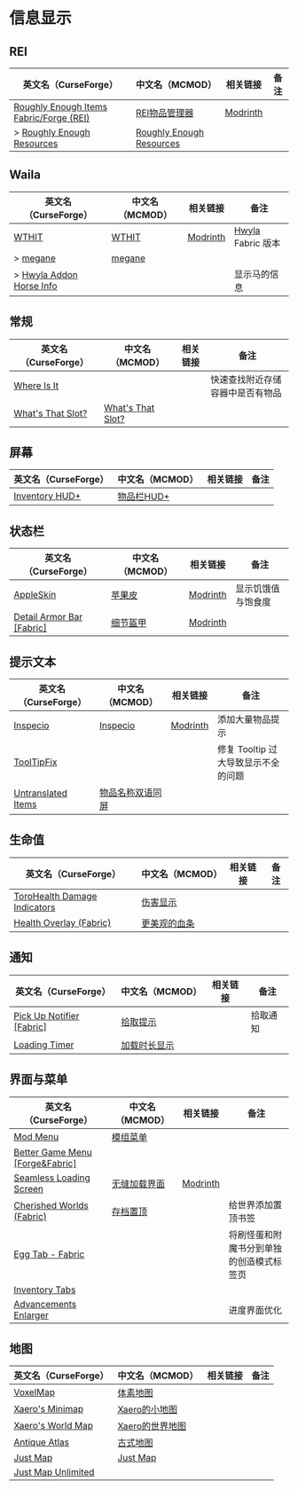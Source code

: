# 信息显示

## REI

| 英文名（CurseForge）                                                                                         | 中文名（MCMOD）                                                  | 相关链接                                                  | 备注 |
| ------------------------------------------------------------------------------------------------------------ | ---------------------------------------------------------------- | --------------------------------------------------------- | ---- |
| [Roughly Enough Items Fabric/Forge (REI)](https://www.curseforge.com/minecraft/mc-mods/roughly-enough-items) | [REI物品管理器](https://www.mcmod.cn/class/1674.html)            | [Modrinth](https://modrinth.com/mod/roughly-enough-items) |      |
| > [Roughly Enough Resources](https://www.curseforge.com/minecraft/mc-mods/roughly-enough-resources)          | [Roughly Enough Resources](https://www.mcmod.cn/class/2539.html) |                                                           |      |

## Waila

| 英文名（CurseForge）                                                                            | 中文名（MCMOD）                                | 相关链接                                       | 备注                                                     |
| ----------------------------------------------------------------------------------------------- | ---------------------------------------------- | ---------------------------------------------- | -------------------------------------------------------- |
| [WTHIT](https://www.curseforge.com/minecraft/mc-mods/wthit)                                     | [WTHIT](https://www.mcmod.cn/class/3471.html)  | [Modrinth](https://www.modrinth.com/mod/wthit) | [Hwyla](https://www.mcmod.cn/class/668.html) Fabric 版本 |
| > [megane](https://www.curseforge.com/minecraft/mc-mods/megane)                                 | [megane](https://www.mcmod.cn/class/4511.html) |                                                |                                                          |
| > [Hwyla Addon Horse Info](https://www.curseforge.com/minecraft/mc-mods/hwyla-addon-horse-info) |                                                |                                                | 显示马的信息                                             |

## 常规

| 英文名（CurseForge）                                                              | 中文名（MCMOD）                                           | 相关链接 | 备注                             |
| --------------------------------------------------------------------------------- | --------------------------------------------------------- | -------- | -------------------------------- |
| [Where Is It](https://www.curseforge.com/minecraft/mc-mods/where-is-it)           |                                                           |          | 快速查找附近存储容器中是否有物品 |
| [What's That Slot?](https://www.curseforge.com/minecraft/mc-mods/whats-that-slot) | [What's That Slot?](https://www.mcmod.cn/class/3851.html) |          |                                  |

## 屏幕

| 英文名（CurseForge）                                                               | 中文名（MCMOD）                                    | 相关链接 | 备注 |
| ---------------------------------------------------------------------------------- | -------------------------------------------------- | -------- | ---- |
| [Inventory HUD+](https://www.curseforge.com/minecraft/mc-mods/inventory-hud-forge) | [物品栏HUD+](https://www.mcmod.cn/class/3395.html) |          |      |

## 状态栏

| 英文名（CurseForge）                                                                       | 中文名（MCMOD）                                  | 相关链接                                              | 备注               |
| ------------------------------------------------------------------------------------------ | ------------------------------------------------ | ----------------------------------------------------- | ------------------ |
| [AppleSkin](https://www.curseforge.com/minecraft/mc-mods/appleskin)                        | [苹果皮](https://www.mcmod.cn/class/744.html)    | [Modrinth](https://modrinth.com/mod/appleskin)        | 显示饥饿值与饱食度 |
| [Detail Armor Bar [Fabric]](https://www.curseforge.com/minecraft/mc-mods/detail-armor-bar) | [细节盔甲](https://www.mcmod.cn/class/4590.html) | [Modrinth](https://modrinth.com/mod/detail-armor-bar) |                    |

## 提示文本

| 英文名（CurseForge）                                                                  | 中文名（MCMOD）                                          | 相关链接                                          | 备注                                |
| ------------------------------------------------------------------------------------- | -------------------------------------------------------- | ------------------------------------------------- | ----------------------------------- |
| [Inspecio](https://www.curseforge.com/minecraft/mc-mods/inspecio)                     | [Inspecio](https://www.mcmod.cn/class/4279.html)         | [Modrinth](https://www.modrinth.com/mod/inspecio) | 添加大量物品提示                    |
| [ToolTipFix](https://www.curseforge.com/minecraft/mc-mods/tooltipfix)                 |                                                          |                                                   | 修复 Tooltip 过大导致显示不全的问题 |
| [Untranslated Items](https://www.curseforge.com/minecraft/mc-mods/untranslated-items) | [物品名称双语同屏](https://www.mcmod.cn/class/3055.html) |                                                   |                                     |

## 生命值

| 英文名（CurseForge）                                                                                      | 中文名（MCMOD）                                      | 相关链接 | 备注 |
| --------------------------------------------------------------------------------------------------------- | ---------------------------------------------------- | -------- | ---- |
| [ToroHealth Damage Indicators](https://www.curseforge.com/minecraft/mc-mods/torohealth-damage-indicators) | [伤害显示](https://www.mcmod.cn/class/1015.html)     |          |      |
| [Health Overlay (Fabric)](https://www.curseforge.com/minecraft/mc-mods/health-overlay-fabric)             | [更美观的血条](https://www.mcmod.cn/class/1871.html) |          |      |

## 通知

| 英文名（CurseForge）                                                                              | 中文名（MCMOD）                                      | 相关链接 | 备注     |
| ------------------------------------------------------------------------------------------------- | ---------------------------------------------------- | -------- | -------- |
| [Pick Up Notifier [Fabric]](https://www.curseforge.com/minecraft/mc-mods/pick-up-notifier-fabric) | [拾取提示](https://www.mcmod.cn/class/5216.html)     |          | 拾取通知 |
| [Loading Timer](https://www.curseforge.com/minecraft/mc-mods/loading-timer)                       | [加载时长显示](https://www.mcmod.cn/class/3756.html) |          |          |

## 界面与菜单

| 英文名（CurseForge）                                                                              | 中文名（MCMOD）                                      | 相关链接                                                         | 备注                                     |
| ------------------------------------------------------------------------------------------------- | ---------------------------------------------------- | ---------------------------------------------------------------- | ---------------------------------------- |
| [Mod Menu](https://www.curseforge.com/minecraft/mc-mods/modmenu)                                  | [模组菜单](https://www.mcmod.cn/class/1675.html)     |                                                                  |                                          |
| [Better Game Menu [Forge&Fabric]](https://www.curseforge.com/minecraft/mc-mods/better-game-menu)  |                                                      |                                                                  |                                          |
| [Seamless Loading Screen](https://www.curseforge.com/minecraft/mc-mods/seamless-loading-screen)   | [无缝加载界面](https://www.mcmod.cn/class/3912.html) | [Modrinth](https://www.modrinth.com/mod/seamless-loading-screen) |                                          |
| [Cherished Worlds (Fabric)](https://www.curseforge.com/minecraft/mc-mods/cherished-worlds-fabric) | [存档置顶](https://www.mcmod.cn/class/4228.html)     |                                                                  | 给世界添加置顶书签                       |
| [Egg Tab - Fabric](https://www.curseforge.com/minecraft/mc-mods/eggtab-fabric)                    |                                                      |                                                                  | 将刷怪蛋和附魔书分到单独的创造模式标签页 |
| [Inventory Tabs](https://www.curseforge.com/minecraft/mc-mods/inventory-tabs)                     |                                                      |                                                                  |                                          |
| [Advancements Enlarger](https://www.curseforge.com/minecraft/mc-mods/advancements-enlarger)       |                                                      |                                                                  | 进度界面优化                             |

## 地图

| 英文名（CurseForge）                                                                  | 中文名（MCMOD）                                         | 相关链接 | 备注 |
| ------------------------------------------------------------------------------------- | ------------------------------------------------------- | -------- | ---- |
| [VoxelMap](https://www.curseforge.com/minecraft/mc-mods/voxelmap)                     | [体素地图](https://www.mcmod.cn/class/981.html)         |          |      |
| [Xaero's Minimap](https://www.curseforge.com/minecraft/mc-mods/xaeros-minimap)        | [Xaero的小地图](https://www.mcmod.cn/class/1701.html)   |          |      |
| [Xaero's World Map](https://www.curseforge.com/minecraft/mc-mods/xaeros-world-map)    | [Xaero的世界地图](https://www.mcmod.cn/class/1483.html) |          |      |
| [Antique Atlas](https://www.curseforge.com/minecraft/mc-mods/antique-atlas)           | [古式地图](https://www.mcmod.cn/class/1308.html)        |          |      |
| [Just Map](https://www.curseforge.com/minecraft/mc-mods/just-map)                     | [Just Map](https://www.mcmod.cn/class/2347.html)        |          |      |
| [Just Map Unlimited](https://www.curseforge.com/minecraft/mc-mods/just-map-unlimited) |                                                         |          |      |
